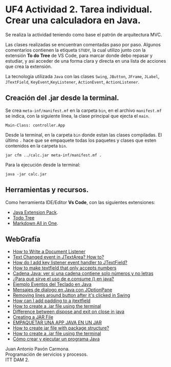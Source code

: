 # UF4 Actividad 2. Tarea individual. Crear una calculadora en Java.
Se realiza la actividad teniendo como base el patrón de arquitectura MVC.

Las clases realizadas se encuentran comentadas paso por paso. Algunos comentarios contienen la etiqueta `STUDY`, la cual utilizo junto con la extensión **To do Tree** de VS Code, para marcar donde debo repasar y estudiar, y asi acceder de una forma clara y directa en una lista de acciones que crea la extensión.

La tecnología utilizada `Java` con las clases `Swing`,  `JButton`, `JFrame`, `JLabel`, `JTextField`, `KeyEvent`,`KeyListener`, `ActionEvent`, `ActionListener`.

## Creación del .jar desde la terminal.
Se crea `meta-inf/manifest.mf` en la carpeta `bin`, en el archivo `manifest.mf` se indica, con la siguiente línea, la clase principal que ejecta el `main`.
```
Main-Class: controller.App
```
Desde la terminal, en la carpeta `bin` donde estan las clases compiladas. El último `.` hace que se empaquete todas los paquetes y clases que esten contenidos en la carpeta `bin`. 

```
jar cfm ../calc.jar meta-inf/manifest.mf .
```

Para la ejecución desde la terminal: 
```
java -jar calc.jar
```

## Herramientas y recursos.
Como herramienta IDE/Editor **Vs Code**, con las siguientes extensiones:
- [Java Extension Pack](https://marketplace.visualstudio.com/items?itemName=vscjava.vscode-java-pack).
- [Todo Tree](https://marketplace.visualstudio.com/items?itemName=Gruntfuggly.todo-tree)
- [Markdown All in One](https://marketplace.visualstudio.com/items?itemName=yzhang.markdown-all-in-one).

## WebGrafía
- [How to Write a Document Listener](https://docs.oracle.com/javase/tutorial/uiswing/events/documentlistener.html)
- [Text Changed event in JTextArea? How to?](https://stackoverflow.com/questions/7740465/text-changed-event-in-jtextarea-how-to)
- [How do I add key listener event handler to JTextField?](https://kodejava.org/how-do-i-add-key-listener-event-handler-to-jtextfield/)
- [How to make textfield that only accepts numbers](https://www.youtube.com/watch?v=9B5ZgItFxNA)
- [Cadena Java: ver si una cadena contiene solo números y no letras](https://codeday.me/es/qa/20181212/28682.html)
- [¿Para qué sirve el uso de e.consume () en java?](https://codeday.me/es/qa/20190411/475313.html)
- [Ejemplo Eventos del Teclado en Java](http://codejavu.blogspot.com/2014/03/ejemplo-eventos-del-teclado.html)
- [Mensajes de dialogo en Java con JOptionPane](https://serprogramador.es/programando-mensajes-de-dialogo-en-java-parte-1/)
- [Removing lines around button after it's clicked in Swing](https://stackoverflow.com/questions/16132777/removing-lines-around-button-after-its-clicked-in-swing)
- [How can I add padding to a jtextfield](https://stackoverflow.com/questions/8792651/how-can-i-add-padding-to-a-jtextfield)
- [How to create a .jar file using the terminal](https://stackoverflow.com/questions/10125639/how-to-create-a-jar-file-using-the-terminal)
- [Difference between dispose and exit on close in java](https://stackoverflow.com/questions/19433358/difference-between-dispose-and-exit-on-close-in-java)
- [Creating a JAR File](https://docs.oracle.com/javase/tutorial/deployment/jar/build.html)
- [EMPAQUETAR UNA APP JAVA EN UN JAR](https://www.youtube.com/watch?v=NYlpXTCHp5U)
- [How to create jar file with package structure?](https://stackoverflow.com/questions/18146361/how-to-create-jar-file-with-package-structure)
- [How to create a .jar file using the terminal](https://stackoverflow.com/questions/10125639/how-to-create-a-jar-file-using-the-terminal)
- [Cómo crear y ejecutar un programa Java](http://www.edu4java.com/es/java/crear-ejecutar-programa-java.html)

Juan Antonio Pavón Carmona.  
Programación de servicios y procesos.  
ITT DAM 2.